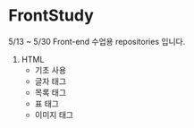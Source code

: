 # FrontStudy
5/13 ~ 5/30 Front-end 수업용 repositories 입니다.

01. HTML
    - 기초 사용
    - 글자 태그
    - 목록 태그
    - 표 태그
    - 이미지 태그